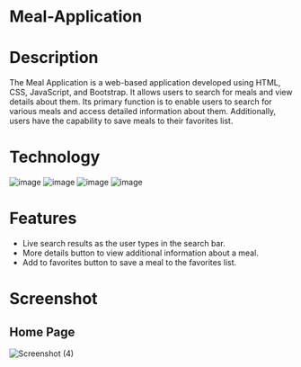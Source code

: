 # Meal-Application
# Description
The Meal Application is a web-based application developed using HTML, CSS, JavaScript, and Bootstrap. It allows users to search for meals and view details about them. Its primary function is to enable users to search for various meals and access detailed information about them. Additionally, users have the capability to save meals to their favorites list.
# Technology

![image](https://github.com/Priyal267/Meal-Application/assets/75806233/9b0244cd-213f-4875-b34e-084bc245f043) ![image](https://github.com/Priyal267/Meal-Application/assets/75806233/8a72ff6a-99b7-4df0-911f-5225cd41891b) ![image](https://github.com/Priyal267/Meal-Application/assets/75806233/fedbeda4-bbf9-466a-8909-a0ddea969809) ![image](https://github.com/Priyal267/Meal-Application/assets/75806233/1121831b-3c2d-4057-b5e9-ea8b89d7d7ce)

# Features
* Live search results as the user types in the search bar.
* More details button to view additional information about a meal.
* Add to favorites button to save a meal to the favorites list.

# Screenshot
## Home Page
![Screenshot (4)](https://github.com/Priyal267/Meal-Application/assets/75806233/f3a9f3fa-31c4-4604-a620-4e93157f176b)

